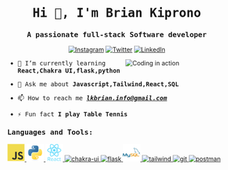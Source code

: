 <h1 align="center"><samp>Hi 👋, I'm Brian Kiprono</samp></h1>
<h3 align="center"><samp>A passionate full-stack Software developer</samp></h3>
<p align="center">
  <a href="https://www.instagram.com/lk._brian/" target="blank"><img src="https://img.shields.io/badge/Follow-Instagram-%23E4405F?logo=instagram&style=for-the-badge" alt="Instagram" /></a>
  <a href="https://twitter.com/lkbrian_info" target="blank"><img src="https://img.shields.io/badge/Follow-Twitter-%231DA1F2?logo=twitter&style=for-the-badge" alt="Twitter" /></a>
  <a href="https://www.linkedin.com/in/lbrian-info/" target="blank"><img src="https://img.shields.io/badge/Connect-LinkedIn-%230A66C2?logo=linkedin&style=for-the-badge" alt="LinkedIn" /></a>
</p>
<div>
  <img align="right" src="https://cdni.iconscout.com/illustration/premium/thumb/man-coder-programming-on-computer-7771249-6200255.png?f=webp" alt="Coding in action" width="46%"/>


- <samp>🌱 I’m currently learning **React,Chakra UI,flask,python**</samp>

- <samp>💬 Ask me about **Javascript,Tailwind,React,SQL**</samp>

- <samp>📫 How to reach me <em>**lkbrian.info@gmail.com**</em></samp>

- <samp>⚡ Fun fact **I play Table Tennis**</samp>



<h3 align="left"><samp>Languages and Tools:</samp></h3>
<p align="left"> 
   <a href="https://developer.mozilla.org/en-US/docs/Web/JavaScript" target="_blank" rel="noreferrer"> 
    <img src="https://raw.githubusercontent.com/devicons/devicon/master/icons/javascript/javascript-original.svg" alt="javascript" width="40" height="40"/> 
  </a> 
  <a href="https://www.python.org" target="_blank" rel="noreferrer"> 
    <img src="https://raw.githubusercontent.com/devicons/devicon/master/icons/python/python-original.svg" alt="python" width="40" height="40"/> 
  </a> 
   <a href="https://reactjs.org/" target="_blank" rel="noreferrer"> 
    <img src="https://raw.githubusercontent.com/devicons/devicon/master/icons/react/react-original-wordmark.svg" alt="react" width="40" height="40"/> 
  </a>
    <a href="https://chakra-ui.com/" target="_blank" rel="noreferrer"> 
    <img src="https://ia802807.us.archive.org/24/items/github.com-chakra-ui-chakra-ui_-_2020-02-13_17-20-29/cover.jpg" alt="chakra-ui" width="40" height="40"/> 
  </a> 
  <a href="https://flask.palletsprojects.com/" target="_blank" rel="noreferrer" background="white"> 
    <img src="https://www.vectorlogo.zone/logos/pocoo_flask/pocoo_flask-icon.svg" alt="flask" width="40" height="40"/> 
  </a> 
    <a href="https://www.mysql.com/" target="_blank" rel="noreferrer"> 
    <img src="https://raw.githubusercontent.com/devicons/devicon/master/icons/mysql/mysql-original-wordmark.svg" alt="mysql" width="40" height="40"/> 
  </a>
    <a href="https://tailwindcss.com/" target="_blank" rel="noreferrer"> 
    <img src="https://www.vectorlogo.zone/logos/tailwindcss/tailwindcss-icon.svg" alt="tailwind" width="40" height="40"/> 
  </a>
  <a href="https://git-scm.com/" target="_blank" rel="noreferrer"> 
    <img src="https://www.vectorlogo.zone/logos/git-scm/git-scm-icon.svg" alt="git" width="40" height="40"/> 
  </a>  
  <a href="https://postman.com" target="_blank" rel="noreferrer"> 
    <img src="https://www.vectorlogo.zone/logos/getpostman/getpostman-icon.svg" alt="postman" width="40" height="40"/> 
  </a>   
</p>
<!-- <h3 align="left"><samp>Stats</samp></h3>-->
<!-- <p><img align="right" src="https://github-readme-stats.vercel.app/api?username=lkbrian&show_icons=true&locale=en" alt="lkbrian" width="46%"/></p> -->


<!--<p><img align="left" src="https://github-readme-stats.vercel.app/api/top-langs?username=lkbrian&show_icons=true&locale=en&layout=compact" alt="lkbrian" /></p> -->
 
